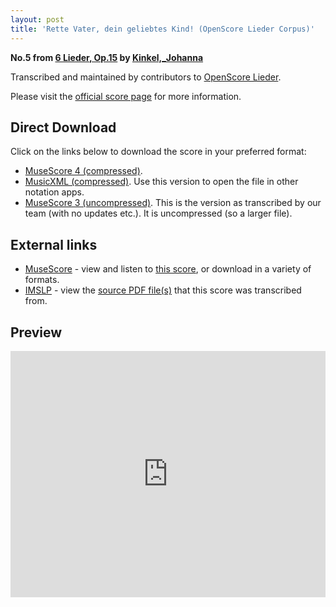 ```yaml
---
layout: post
title: 'Rette Vater, dein geliebtes Kind! (OpenScore Lieder Corpus)'
---
```


__No.5 from [6 Lieder, Op.15](https://fourscoreandmore.org/openscore/lieder/Kinkel,_Johanna/6_Lieder,_Op.15/) by [Kinkel,_Johanna](https://fourscoreandmore.org/openscore/lieder/Kinkel,_Johanna)__

Transcribed and maintained by contributors to [OpenScore Lieder].

Please visit the [official score page] for more information.

[official score page]: https://musescore.com/openscore-lieder-corpus/scores/6249298
[OpenScore Lieder]: https://musescore.com/openscore-lieder-corpus

## Direct Download

Click on the links below to download the score in your preferred format:
- [MuseScore 4 (compressed)](https://fourscoreandmore.org/openscore/lieder/Kinkel,_Johanna/6_Lieder,_Op.15/5_Rette_Vater,_dein_geliebtes_Kind%21.mscz).
- [MusicXML (compressed)](https://fourscoreandmore.org/openscore/lieder/Kinkel,_Johanna/6_Lieder,_Op.15/5_Rette_Vater,_dein_geliebtes_Kind%21.mxl). Use this version to open the file in other notation apps.
- [MuseScore 3 (uncompressed)](https://raw.githubusercontent.com/OpenScore/Lieder/refs/heads/main/scores/Kinkel,_Johanna/6_Lieder,_Op.15/5_Rette_Vater,_dein_geliebtes_Kind%21/lc6249298.mscx). This is the version as transcribed by our team (with no updates etc.). It is uncompressed (so a larger file).

## External links

- [MuseScore] - view and listen to [this score][MuseScore], or download in a variety of formats.
- [IMSLP] - view the [source PDF file(s)][IMSLP] that this score was transcribed from.

[MuseScore]: https://musescore.com/score/6249298
[IMSLP]: https://imslp.org/wiki/Special:ReverseLookup/618863

## Preview

<iframe width="100%" height="394" src="https://musescore.com/openscore-lieder-corpus/scores/6249298/embed" frameborder="0" allowfullscreen allow="autoplay; fullscreen"></iframe>
